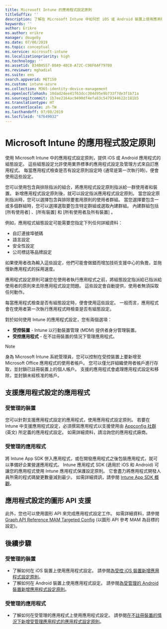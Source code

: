 ```yaml
---
title: Microsoft Intune 的應用程式設定原則
titleSuffix: ''
description: 了解在 Microsoft Intune 中如何於 iOS 或 Android 裝置上使用應用程式設定原則。
keywords: ''
author: Erikre
ms.author: erikre
manager: dougeby
ms.date: 07/08/2019
ms.topic: conceptual
ms.service: microsoft-intune
ms.localizationpriority: high
ms.technology: ''
ms.assetid: 834B4557-80A9-48C0-A72C-C98F6AF79708
ms.reviewer: mghadial
ms.suite: ems
search.appverid: MET150
ms.custom: intune-azure
ms.collection: M365-identity-device-management
ms.openlocfilehash: 10dad24ee41f63dcc304d95e9b733f7de3f1b71a
ms.sourcegitcommit: 1b7ee2164ac9490df4efa83c5479344622c181b5
ms.translationtype: HT
ms.contentlocale: zh-TW
ms.lasthandoff: 07/08/2019
ms.locfileid: "67649032"
---
```

# <a name="app-configuration-policies-for-microsoft-intune"></a>Microsoft Intune 的應用程式設定原則

使用 Microsoft Intune 中的應用程式設定原則，提供 iOS 或 Android 應用程式的組態設定。 這些組態設定允許使用業界標準的應用程式設定及管理方式來自訂應用程式。 每當應用程式檢查是否有設定原則設定時 (通常是第一次執行時)，便會使用這些設定。

您可以使用包含與排除指派的組合，將應用程式設定原則指派給一群使用者和裝置。 新增應用程式設定原則後，就可以設定指派應用程式設定原則。 當您設定原則指派時，您可以選擇包含與排除要套用原則的使用者群組。 當您選擇要包含一或多個群組時，您可以選擇選取要包含特定群組或選取內建群組。 內建群組包括 [所有使用者]  、[所有裝置]  和 [所有使用者及所有裝置]  。

例如，應用程式組態設定可能需要您指定下列任何詳細資料：

- 自訂連接埠號碼
- 語言設定
- 安全性設定
- 公司標誌等品牌設定

如果使用者改為輸入這些設定，他們可能會做錯而增加技術支援中心的負擔，並拖慢新應用程式的採用速度。

應用程式設定原則可讓您在使用者執行應用程式之前，將組態設定指派給已指派給使用者的原則來去除應用程式設定問題。 這些設定會自動提供，使用者無須採取任何動作。

每當應用程式檢查是否有組態設定時，便會使用這些設定。 一般而言，應用程式會在使用者第一次執行應用程式時檢查是否有組態設定。

對於如何使用 Intune 的應用程式設定，您有兩個選項：
 - **受控裝置** - Intune 以行動裝置管理 (MDM) 提供者身分管理裝置。
 - **受控應用程式** - 在不註冊裝置的情況下管理應用程式。

> [!NOTE]
> 身為 Microsoft Intune 系統管理員，您可以控制在受控裝置上要新增至 Microsoft Office 應用程式的使用者帳戶。 您可以僅允許組織使用者帳戶進行存取，並封鎖已註冊裝置上的個人帳戶。 支援的應用程式會處理應用程式設定和移除，並封鎖未經核准的帳戶。

## <a name="apps-that-support-app-configuration"></a>支援應用程式設定的應用程式

### <a name="managed-devices"></a>受管理的裝置
您可以針對支援應用程式設定的應用程式，使用應用程式設定原則。 若要在 Intune 中支援應用程式設定，必須撰寫應用程式以支援使用由 [Appconfig 社群](https://www.appconfig.org/members) \(英文\) 所定義的應用程式設定。 如需詳細資料，請洽詢您的應用程式廠商。

### <a name="managed-apps"></a>受管理的應用程式
將 Intune App SDK 併入應用程式，或在開發應用程式之後包裝應用程式，就可以準備好企業營運應用程式。 Intune 應用程式 SDK (適用於 iOS 和 Android) 可讓您的應用程式使用 Intune 應用程式保護設定原則。 它會盡力將應用程式開發人員所需的程式碼變更數量減到最少。 如需詳細資訊，請參閱 [Intune App SDK 概觀](app-sdk.md)。

## <a name="graph-api-support-for-app-configuration"></a>應用程式設定的圖形 API 支援

此外，您也可以使用圖形 API 來完成應用程式設定工作。 如需詳細資料，請參閱 [Graph API Reference MAM Targeted Config](https://graph.microsoft.io/docs/api-reference/beta/api/intune_mam_targetedmanagedappconfiguration_create) (以圖形 API 參考 MAM 為目標的設定)。

## <a name="next-steps"></a>後續步驟

### <a name="managed-devices"></a>受管理的裝置

 - 了解如何在 iOS 裝置上使用應用程式設定。  請參閱[為受控 iOS 裝置新增應用程式設定原則](app-configuration-policies-use-ios.md)。
 - 了解如何在 Android 裝置上使用應用程式設定。  請參閱[為受管理的 Android 裝置新增應用程式設定原則](app-configuration-policies-use-android.md)。

### <a name="managed-apps"></a>受管理的應用程式

 - 了解如何在受管理的應用程式上使用應用程式設定。 請參閱[在不註冊裝置的情況下新增受管理應用程式的應用程式設定原則](app-configuration-policies-managed-app.md)。
